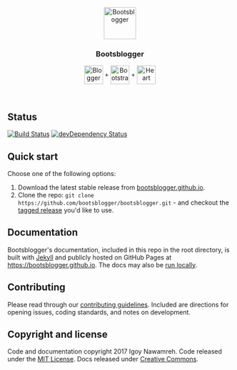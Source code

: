 <p align="center">
  <a href="https://bootsblogger.github.io"><img src="https://cdn.rawgit.com/bootsblogger/resources/eef14e8f/assets/img/bootsblogger-solid.svg" alt="Bootsblogger" width=72 height=72></a>
</p>

<h3 align="center">Bootsblogger</h3>

<p align="center">
  <a href="https://blogger.com"><img align="center" src="https://cdn.rawgit.com/bootsblogger/resources/eef14e8f/assets/img/blogger.svg" title="Blogger" alt="Blogger" width=42 height=42></a>
  +
  <a href="https://github.com/twbs/bootstrap"><img align="center" src="https://cdn.rawgit.com/bootsblogger/resources/eef14e8f/assets/img/bootstrap-solid.svg" title="Bootstrap" alt="Bootstrap" width=42 height=42></a>
  +
  <img align="center" src="https://cdn.rawgit.com/bootsblogger/resources/dd7120ee/assets/img/heart-solid.svg" alt="Heart" width=42 height=42>
</p>

<br>

## Status

[![Build Status](https://travis-ci.org/bootsblogger/bootsblogger.svg)](https://travis-ci.org/bootsblogger/bootsblogger)
[![devDependency Status](https://david-dm.org/bootsblogger/bootsblogger/dev-status.svg)](https://david-dm.org/bootsblogger/bootsblogger/?type=dev)


## Quick start

Choose one of the following options:

1. Download the latest stable release from
   [bootsblogger.github.io](https://bootsblogger.github.io).
2. Clone the repo: `git clone
   https://github.com/bootsblogger/bootsblogger.git` - and checkout the
   [tagged release](https://github.com/bootsblogger/bootsblogger/releases)
   you'd like to use.


## Documentation

Bootsblogger's documentation, included in this repo in the root directory, is built with [Jekyll](https://jekyllrb.com) and publicly hosted on GitHub Pages at <https://bootsblogger.github.io>. The docs may also be [run locally](docs/getting-started/build-tools.md#local-documentation).


## Contributing

Please read through our [contributing guidelines](.github/CONTRIBUTING.md). Included are directions for opening issues, coding standards, and notes on development.


## Copyright and license

Code and documentation copyright 2017 Igoy Nawamreh. Code released under the [MIT License](LICENSE). Docs released under [Creative Commons](docs/LICENSE).
